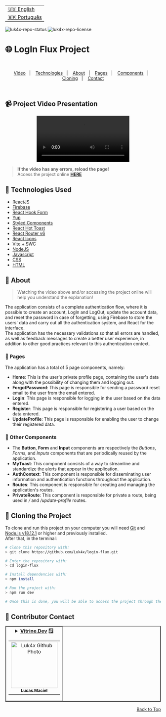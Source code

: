 <table align="right">
  <tr>
    <td>
      <a href="readme-en.md">🇺🇸 English</a>
    </td>
  </tr>
  <tr>
    <td>
      <a href="README.md">🇧🇷 Português</a>
    </td>
  </tr>
</table>

![luk4x-repo-status](https://img.shields.io/badge/Status-Finished-lightgrey?style=for-the-badge&logo=headspace&logoColor=green&color=lightgrey)
![luk4x-repo-license](https://img.shields.io/github/license/Luk4x/login-flux?style=for-the-badge&logo=unlicense&logoColor=lightgrey)
# 🌐 LogIn Flux Project

<br>
<p align="center">
  <a href="#-project-video-presentation">Video</a>&nbsp;&nbsp;&nbsp;|&nbsp;&nbsp;&nbsp;
  <a href="#-technologies-used">Technologies</a>&nbsp;&nbsp;&nbsp;|&nbsp;&nbsp;&nbsp;
  <a href="#-about">About</a>&nbsp;&nbsp;&nbsp;|&nbsp;&nbsp;&nbsp;
  <a href="#-pages">Pages</a>&nbsp;&nbsp;&nbsp;|&nbsp;&nbsp;&nbsp;
  <a href="#-other-components">Components</a>&nbsp;&nbsp;&nbsp;|&nbsp;&nbsp;&nbsp;
  <a href="#-cloning-the-project">Cloning</a>&nbsp;&nbsp;&nbsp;|&nbsp;&nbsp;&nbsp;
  <a href="#-contributor-contact">Contact</a>
</p>
<br>

## 📹 Project Video Presentation
<div align="center">
  <video src="https://user-images.githubusercontent.com/86276393/211228214-445a84f4-5743-476c-887a-e536f1744f71.mp4">
</div>

> **If the video has any errors, reload the page!**<br>
> Access the project online **[HERE](https://luk4x-imanager.netlify.app/)**

## 🚀 Technologies Used

- [ReactJS](https://pt-br.reactjs.org)
- [Firebase](https://firebase.google.com/)
- [React Hook Form](https://react-hook-form.com/get-started/)
- [Yup](https://github.com/jquense/yup)
- [Styled Components](https://styled-components.com/docs)
- [React Hot Toast](https://react-hot-toast.com/)
- [React Router v6](https://reactrouter.com/en/main)
- [React Icons](https://react-icons.github.io/react-icons/)
- [Vite + SWC](https://vitejs.dev/)
- [NodeJS](https://nodejs.org)
- [Javascript](https://developer.mozilla.org/en-US/docs/Web/JavaScript)
- [CSS](https://developer.mozilla.org/en-US/docs/Web/CSS)
- [HTML](https://developer.mozilla.org/en-US/docs/Web/HTML)

## 📝 About

> Watching the video above and/or accessing the project online will help you understand the explanation!

The application consists of a complete authentication flow, where it is possible to create an account, LogIn and LogOut, update the account data, and reset the password in case of forgetting, using Firebase to store the users' data and carry out all the authentication system, and React for the interface.<br>
The application has the necessary validations so that all errors are handled, as well as feedback messages to create a better user experience, in addition to other good practices relevant to this authentication context.<br>

### 📄 Pages

The application has a total of 5 page components, namely:

   - **Home**: This is the user's private profile page, containing the user's data along with the possibility of changing them and logging out.
   - **ForgotPassword**: This page is responsible for sending a password reset email to the user from the email entered.
   - **Login**: This page is responsible for logging in the user based on the data entered.
   - **Register**: This page is responsible for registering a user based on the data entered.
   - **UpdateProfile**: This page is responsible for enabling the user to change their registered data.

### 📑 Other Components
  
   - The **Button**, **Form** and **Input** components are respectively the *Buttons*, *Forms*, and *Inputs* components that are periodically reused by the application.
   - **MyToast**: This component consists of a way to streamline and standardize the alerts that appear in the application.
   - **AuthContext**: This component is responsible for disseminating user information and authentication functions throughout the application.
   - **Routes**: This component is responsible for creating and managing the application's routes.
   - **PrivateRoute**: This component is responsible for private a route, being used in */* and */update-profile* routes.
  
## 📖 Cloning the Project

To clone and run this project on your computer you will need [Git](https://git-scm.com/) and [Node.js v18.12.1](https://nodejs.org/en/) or higher and previously installed.<br>
After that, in the terminal:

```bash
# Clone this repository with:
> git clone https://github.com/Luk4x/login-flux.git

# Enter the repository with:
> cd login-flux

# Install dependencies with:
> npm install

# Run the project with:
> npm run dev

# Once this is done, you will be able to access the project through the link that will appear in the terminal! (something like http://127.0.0.1:5173/ or http://localhost:5173/)
```

## 🤝 Contributor Contact

<table border="2">
  <tr>
    <td align="center">
      <details>
        <summary>
          <b><a href="https://cursos.alura.com.br/vitrinedev/lucasmacielf">Vitrine.Dev</a> 🪟</b>
          <table>
            <tr>
              <td align="center">
                <a href="https://github.com/Luk4x">
                  <img src="https://avatars.githubusercontent.com/Luk4x" width="150px;" alt="Luk4x Github Photo"/>
                </a>
                <br>
                <a href="https://www.linkedin.com/in/lucasmacielf/">
                  <sub>
                    <b>Lucas Maciel</b>
                  </sub>
                </a>
              </td>
            </tr>
          </table>
        </summary>

| :placard: Vitrine.Dev | Lucas Maciel |
| -------------  | --- |
| :sparkles: Nome        | **🌐 LogIn Flux**
| :label: Tecnologias | reactjs, firebase, react hook form, styled components, yup, react router, react hot toast, react icons, vitejs, javascript, css, html, swc
| :camera: Img         | <img src="https://user-images.githubusercontent.com/86276393/211228037-b5e0e5fb-0d33-4345-9f89-3fda5212d29f.png#vitrinedev" alt="vitrine.dev thumb" width="100%"/>

</details>
</td>
</tr>
</table>

<p align="right">
  <a href="#-login-flux-project">Back to Top</a>
</p>
